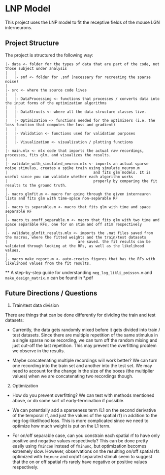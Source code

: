 # LNP Model

This project uses the LNP model to fit the receptive fields of the mouse LGN interneurons.

## Project Structure

The project is structured the following way:

```
|- data <- folder for the types of data that are part of the code, not those subject under analysis
|   |
|   |- snf <- folder for .snf (necessary for recreating the sparse noise)
|
|- src <- where the source code lives
|   |
|   |- DataProcessing <- functions that processes / converts data into the input forms of the optimization algorithms
|   |
|   |- DataStructs <- where all the data structure classes live. 
|   |
|   |- Optimization <- functions needed for the optimizers (i.e. the loss function that computes the loss and gradient)
|   |
|   |- Validation <- functions used for validation purposes
|   |
|   |- Visualization <- visualization / plotting functions
|
|- main.mlx <- mlx code that imports the actual raw recordings, processes, fits glm, and visualizes the results.
|
|- validate_with_simulated_neuron.mlx <- imports an actual sparse noise stimulus, creates a spike train using simulate_neuron.m
|                                       and fits glm models. It is useful since you can validate whether each algorithm works
|                                       properly by comparing the fit results to the ground truth. 
|
|- macro_glmfit.m <- macro for going through the given interneuron lists and fits glm with time-space non-separable RF 
|
|- macro_ts_separable.m <- macro that fits glm with time and space separable RF
|
|- macro_ts_onoff_separable.m <- macro that fits glm with two time and space separable RFs, one for on stim and off stim respectively
|
|- validate_glmfit_results.mlx <- imports the .mat files saved from the macros, where the fitted weights and the train/test datasets
|                                are saved. the fit results can be validated through looking at the RFs, as well as the likelihood values. 
|
|- macro_make_report.m <- auto-creates figures that has the RFs with likelihood values from the fit results.
```

** A step-by-step guide for understanding ```neg_log_likli_poisson.m``` and ```make_design_matrix.m``` can be found in *.pdf

## Future Directions / Questions

1. Train/test data division

There are things that can be done differently for dividing the train and test datasets:

- Currently, the data gets randomly mixed before it gets divided into train / test datasets. Since there are multiple repetition of
the same stimulus in a single sparse noise recording, we can turn off the random mixing and just cut-off the last repetition.
This may prevent the overfitting problem we observe in the results.

- Maybe concatenating multiple recordings will work better? We can turn one recording into the train set and another into the test set.
We may need to account for the change in the size of the boxes (the multiplier values) when we are concatenating two recordings though.

2. Optimization

- How do you prevent overfitting? We can test with methods mentioned above, or do some sort of early-termination if possible.

- We can potentially add a sparseness term (L1 on the second derivative of the temporal rf, and just the values of the spatial rf)
 in addition to the neg-log-likelihood loss. This is more complicated since we need to optimize how much weight is put on
 the L1 term.

- For on/off separable case, can you constrain each spatial rf to have only positive and negative values respectively?
This can be done pretty easily using `fmincon` instead of `fminunc`, but optimization becomes extremely slow. However, observations on the 
resulting on/off spatial rfs optimized with `fminunc` and on/off separated stimuli seem to suggest that 
the on or off spatial rfs rarely have negative or positive values respectively.